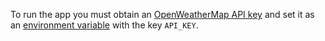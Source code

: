 To run the app you must obtain an [OpenWeatherMap API key](https://openweathermap.org/appid) and set it as an
[environment variable](https://nshipster.com/launch-arguments-and-environment-variables/#environment-variables) 
with the key `API_KEY`.
